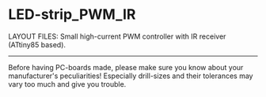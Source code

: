 
LED-strip_PWM_IR
================

LAYOUT FILES: Small high-current PWM controller with IR receiver (ATtiny85 based). 


---

Before having PC-boards made, please make sure you know about your manufacturer's peculiarities!
Especially drill-sizes and their tolerances may vary too much and give you trouble.

